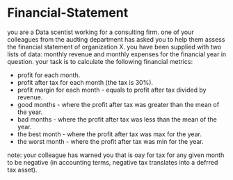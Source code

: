 # Financial-Statement 
you are a Data scentist working for a consulting firm. one of your colleagues from the audting department has asked you to help them assess the financial statement of organization X. 
you have been supplied with two lists of data: monthly revenue and monthly expenses for the financial year in question. your task is to calculate the following financial metrics:

- profit for each month.
- profit after tax for each month (the tax is 30%).
- profit margin for each month - equals to profit after tax divided by revenue.
- good months - where the profit after tax was greater than the mean of the year.
- bad months - where the profit after tax was less than the mean of the year.
- the best month - where the profit after tax was max for the year.
- the worst month - where the profit after tax was min for the year.

note: your colleague has warned you that is oay for tax for any given month to be negative (in accounting terms, negative tax translates into a defrred tax asset).
